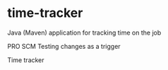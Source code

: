 # time-tracker
Java (Maven) application for tracking time on the job

PRO SCM 
Testing changes as a trigger 

Time tracker
